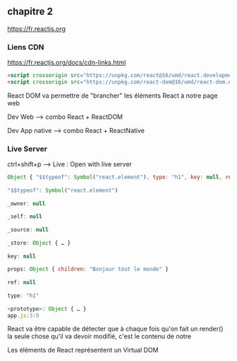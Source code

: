 ## chapitre 2

https://fr.reactjs.org

### Liens CDN

https://fr.reactjs.org/docs/cdn-links.html

```html
<script crossorigin src="https://unpkg.com/react@16/umd/react.development.js"></script>
<script crossorigin src="https://unpkg.com/react-dom@16/umd/react-dom.development.js"></script>
```

React DOM va permettre de "brancher" les éléments React à notre page web

Dev Web --> combo React + ReactDOM

Dev App native --> combo React + ReactNative


### Live Server

ctrl+shift+p --> Live : Open with live server



```javascript
Object { "$$typeof": Symbol("react.element"), type: "h1", key: null, ref: null, props: {…}, _owner: null, _store: {…}, … }
​
"$$typeof": Symbol("react.element")
​
_owner: null
​
_self: null
​
_source: null
​
_store: Object { … }
​
key: null
​
props: Object { children: "Bonjour tout le monde" }
​
ref: null
​
type: "h1"
​
<prototype>: Object { … }
app.js:3:9
```

React va être capable de détecter que à chaque fois qu'on fait un render() la seule chose qu'il va devoir modifié, c'est le contenu de notre <span>

Les éléments de React représentent un Virtual DOM
